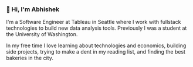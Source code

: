 ### 👋 Hi, I'm Abhishek

I'm a Software Engineer at Tableau in Seattle where I work with fullstack technologies to build new data analysis tools. Previously I was a student at the University of Washington.

In my free time I love learning about technologies and economics, building side projects, trying to make a dent in my reading list, and finding the best bakeries in the city.

<!--
**JoshiAbhishek/joshiabhishek** is a ✨ _special_ ✨ repository because its `README.md` (this file) appears on your GitHub profile.

Here are some ideas to get you started:

- 🔭 I’m currently working on ...
- 🌱 I’m currently learning ...
- 👯 I’m looking to collaborate on ...
- 🤔 I’m looking for help with ...
- 💬 Ask me about ...
- 📫 How to reach me: ...
- 😄 Pronouns: ...
- ⚡ Fun fact: ...
-->
